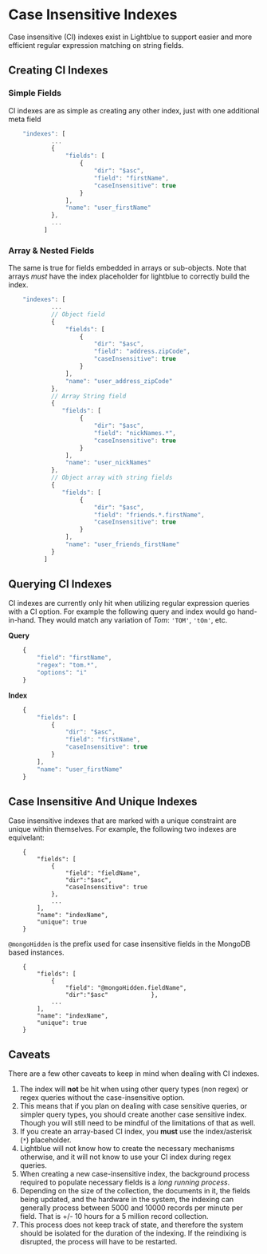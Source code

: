 # Case Insensitive Indexes
Case insensitive (CI) indexes exist in Lightblue to support easier and more efficient regular expression matching on string fields.

## Creating CI Indexes
### Simple Fields
CI indexes are as simple as creating any other index, just with one additional meta field
```javascript
    "indexes": [
            ...
            {
                "fields": [
                    {
                        "dir": "$asc",
                        "field": "firstName",
                        "caseInsensitive": true
                    }
                ],
                "name": "user_firstName"
            },
            ...
          ]
```
### Array & Nested Fields
The same is true for fields embedded in arrays or sub-objects.  Note that arrays *must* have the index placeholder for lightblue to correctly build the index.
```javascript
    "indexes": [
            ...
            // Object field
            {
                "fields": [
                    {
                        "dir": "$asc",
                        "field": "address.zipCode",
                        "caseInsensitive": true
                    }
                ],
                "name": "user_address_zipCode"
            },
            // Array String field
            {
               "fields": [
                    {
                        "dir": "$asc",
                        "field": "nickNames.*",
                        "caseInsensitive": true
                    }
                ],
                "name": "user_nickNames"
            },
            // Object array with string fields
            {
               "fields": [
                    {
                        "dir": "$asc",
                        "field": "friends.*.firstName",
                        "caseInsensitive": true
                    }
                ],
                "name": "user_friends_firstName"
            }
          ]
```

## Querying CI Indexes
CI indexes are currently only hit when utilizing regular expression queries with a CI option.  For example the following query and index would go hand-in-hand.  They would match any variation of *Tom*: `'TOM'`, `'tOm'`, etc.

**Query**
```javascript
    {
        "field": "firstName",
        "regex": "tom.*",
        "options": "i"
    }
```

**Index**
```javascript
    {
        "fields": [
            {
                "dir": "$asc",
                "field": "firstName",
                "caseInsensitive": true
            }
        ],
        "name": "user_firstName"
    }
```

## Case Insensitive And Unique Indexes
Case insensitive indexes that are marked with a unique constraint are unique within themselves.  For example, the following two indexes are equivelant:

```
    {
        "fields": [
            {
                "field": "fieldName",
                "dir":"$asc",
                "caseInsensitive": true
            },
            ...
        ],
        "name": "indexName",
        "unique": true
    }
```

`@mongoHidden` is the prefix used for case insensitive fields in the MongoDB based instances.

```
    {
        "fields": [
            {
                "field": "@mongoHidden.fieldName",
                "dir":"$asc"            },
            ...
        ],
        "name": "indexName",
        "unique": true
    }
```

## Caveats
There are a few other caveats to keep in mind when dealing with CI indexes.

1. The index will **not** be hit when using other query types (non regex) or regex queries without the case-insensitive option.
 1. This means that if you plan on dealing with case sensitive queries, or simpler query types, you should create another case sensitive index.  Though you will still need to be mindful of the limitations of that as well.
2. If you create an array-based CI index, you **must** use the index/asterisk (`*`) placeholder.
 1. Lightblue will not know how to create the necessary mechanisms otherwise, and it will not know to use your CI index during regex queries.
3. When creating a new case-insensitive index, the background process required to populate necessary fields is a *long running process*.
 1. Depending on the size of the collection, the documents in it, the fields being updated, and the hardware in the system, the indexing can generally process between 5000 and 10000 records per minute per field. That is +/- 10 hours for a 5 million record collection.
 2. This process does not keep track of state, and therefore the system should be isolated for the duration of the indexing. If the reindixing is disrupted, the process will have to be restarted.
